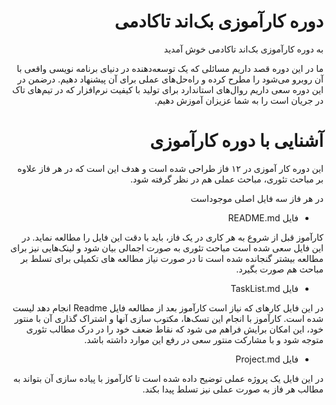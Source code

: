 <div dir="rtl" align='right'>

# دوره کارآموزی بک‌اند تاکادمی
به دوره کارآموزی بک‌اند تاکادمی خوش آمدید
 
ما در این دوره قصد داریم مسائلی که یک توسعه‌دهنده در دنیای برنامه نویسی واقعی با آن روبرو می‌شود را مطرح کرده و راه‌حل‌های عملی برای آن پیشنهاد دهیم.
در‌ضمن در این دوره سعی داریم روال‌های استاندارد برای تولید با کیفیت نرم‌افزار که در تیم‌های تاک در جریان است را به شما عزیزان آموزش دهیم.

# آشنایی با دوره کارآموزی

این دوره کار آموزی در ۱۲ فاز طراحی شده است و هدف این است که در هر فاز علاوه بر مباحث تئوری، مباحث عملی هم در نظر گرفته شود.

در هر فاز سه فایل اصلی موجوداست 
- فایل README.md

 کارآموز قبل از شروع به هر کاری در یک فاز، باید با دقت این فایل را مطالعه نماید.
 در این فایل سعی شده است مباحث تئوری به صورت اجمالی بیان شود و لینک‌هایی نیز برای مطالعه بیشتر گنجانده شده است تا در صورت نیاز مطالعه‌ های تکمیلی برای تسلط بر مباحث هم صورت بگیرد.

 - فایل TaskList.md

در این فایل کارهای که نیاز است کارآموز بعد از مطالعه فایل Readme انجام دهد لیست شده است.
 کارآموز با انجام این تسک‌ها، مکتوب سازی آنها و اشتراک گذاری آن با منتور خود، این امکان برایش فراهم می شود که نقاط ضعف خود را در درک مطالب تئوری متوجه شود و با مشارکت منتور سعی در رفع این موارد داشته باشد.

- فایل Project.md

در این فایل یک پروژه عملی توضیح داده شده است تا کارآموز با پیاده سازی آن بتواند به مطالب هر فاز به صورت عملی نیز تسلط پیدا بکند.

</div>
